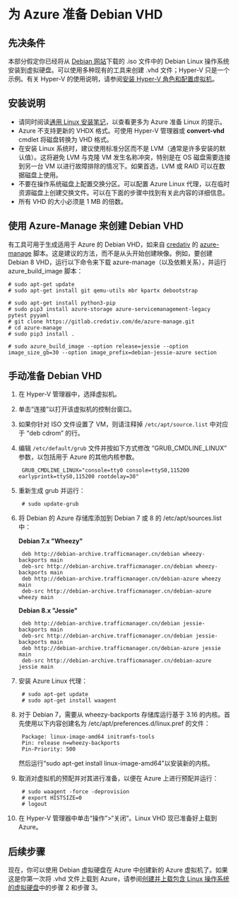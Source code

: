<properties
	pageTitle="准备 Debian Linux VHD | Azure"
	description="了解如何创建 Debian 7 和 8 的 VHD 文件，以便在 Azure 中进行部署。"
	services="virtual-machines-linux"
	documentationCenter=""
	authors="szarkos"
	manager="timlt"
	editor=""
    tags="azure-resource-manager,azure-service-management"/>

<tags
	ms.service="virtual-machines-linux"
	ms.date="05/09/2016"
	wacn.date="06/29/2016"/>




# 为 Azure 准备 Debian VHD

## 先决条件
本部分假定你已经将从 [Debian 网站](https://www.debian.org/distrib/)下载的 .iso 文件中的 Debian Linux 操作系统安装到虚拟硬盘。可以使用多种现有的工具来创建 .vhd 文件；Hyper-V 只是一个示例。有关 Hyper-V 的使用说明，请参阅[安装 Hyper-V 角色和配置虚拟机](https://technet.microsoft.com/zh-cn/library/hh846766.aspx)。


## 安装说明

- 请同时阅读[通用 Linux 安装笔记](/documentation/articles/virtual-machines-linux-create-upload-generic/#general-linux-installation-notes)，以查看更多为 Azure 准备 Linux 的提示。
- Azure 不支持更新的 VHDX 格式。可使用 Hyper-V 管理器或 **convert-vhd** cmdlet 将磁盘转换为 VHD 格式。
- 在安装 Linux 系统时，建议使用标准分区而不是 LVM（通常是许多安装的默认值）。这将避免 LVM 与克隆 VM 发生名称冲突，特别是在 OS 磁盘需要连接到另一台 VM 以进行故障排除的情况下。如果首选，LVM 或 RAID 可以在数据磁盘上使用。
- 不要在操作系统磁盘上配置交换分区。可以配置 Azure Linux 代理，以在临时资源磁盘上创建交换文件。可以在下面的步骤中找到有关此内容的详细信息。
- 所有 VHD 的大小必须是 1 MB 的倍数。


## 使用 Azure-Manage 来创建 Debian VHD

有工具可用于生成适用于 Azure 的 Debian VHD，如来自 [credativ](http://www.credativ.com/) 的 [azure-manage](https://gitlab.credativ.com/de/azure-manage) 脚本。这是建议的方法，而不是从头开始创建映像。例如，要创建 Debian 8 VHD，运行以下命令来下载 azure-manage（以及依赖关系），并运行 azure\_build\_image 脚本：

	# sudo apt-get update
	# sudo apt-get install git qemu-utils mbr kpartx debootstrap

	# sudo apt-get install python3-pip
	# sudo pip3 install azure-storage azure-servicemanagement-legacy pytest pyyaml
	# git clone https://gitlab.credativ.com/de/azure-manage.git
	# cd azure-manage
	# sudo pip3 install .

	# sudo azure_build_image --option release=jessie --option image_size_gb=30 --option image_prefix=debian-jessie-azure section


## 手动准备 Debian VHD

1. 在 Hyper-V 管理器中，选择虚拟机。

2. 单击“连接”以打开该虚拟机的控制台窗口。

3. 如果你针对 ISO 文件设置了 VM，则请注释掉 `/etc/apt/source.list` 中对应于 “deb cdrom” 的行。

4. 编辑 `/etc/default/grub` 文件并按如下方式修改 “GRUB\_CMDLINE\_LINUX” 参数，以包括用于 Azure 的其他内核参数。

        GRUB_CMDLINE_LINUX="console=tty0 console=ttyS0,115200 earlyprintk=ttyS0,115200 rootdelay=30"

5. 重新生成 grub 并运行：

        # sudo update-grub

6. 将 Debian 的 Azure 存储库添加到 Debian 7 或 8 的 /etc/apt/sources.list 中：

	**Debian 7.x "Wheezy"**

		deb http://debian-archive.trafficmanager.cn/debian wheezy-backports main
		deb-src http://debian-archive.trafficmanager.cn/debian wheezy-backports main
		deb http://debian-archive.trafficmanager.cn/debian-azure wheezy main
		deb-src http://debian-archive.trafficmanager.cn/debian-azure wheezy main


	**Debian 8.x "Jessie"**

		deb http://debian-archive.trafficmanager.cn/debian jessie-backports main
		deb-src http://debian-archive.trafficmanager.cn/debian jessie-backports main
		deb http://debian-archive.trafficmanager.cn/debian-azure jessie main
		deb-src http://debian-archive.trafficmanager.cn/debian-azure jessie main


7. 安装 Azure Linux 代理：

		# sudo apt-get update
		# sudo apt-get install waagent

8. 对于 Debian 7，需要从 wheezy-backports 存储库运行基于 3.16 的内核。首先使用以下内容创建名为 /etc/apt/preferences.d/linux.pref 的文件：

		Package: linux-image-amd64 initramfs-tools
		Pin: release n=wheezy-backports
		Pin-Priority: 500

	然后运行“sudo apt-get install linux-image-amd64”以安装新的内核。

8. 取消对虚拟机的预配并对其进行准备，以便在 Azure 上进行预配并运行：

        # sudo waagent -force -deprovision
        # export HISTSIZE=0
        # logout

9. 在 Hyper-V 管理器中单击“操作”>“关闭”。Linux VHD 现已准备好上载到 Azure。


## 后续步骤

现在，你可以使用 Debian 虚拟硬盘在 Azure 中创建新的 Azure 虚拟机了。如果这是你第一次将 .vhd 文件上载到 Azure，请参阅[创建并上载包含 Linux 操作系统的虚拟硬盘](/documentation/articles/virtual-machines-linux-classic-create-upload-vhd/)中的步骤 2 和步骤 3。

<!---HONumber=Mooncake_0509_2016-->